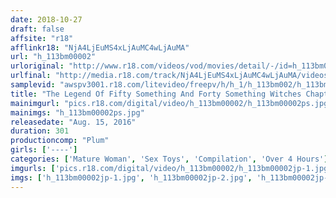 ```yaml
---
date: 2018-10-27
draft: false
affsite: "r18"
afflinkr18: "NjA4LjEuMS4xLjAuMC4wLjAuMA"
url: "h_113bm00002"
urloriginal: "http://www.r18.com/videos/vod/movies/detail/-/id=h_113bm00002"
urlfinal: "http://media.r18.com/track/NjA4LjEuMS4xLjAuMC4wLjAuMA/videos/vod/movies/detail/-/id=h_113bm00002"
samplevid: "awspv3001.r18.com/litevideo/freepv/h/h_1/h_113bm002/h_113bm002_dmb_w.mp4"
title: "The Legend Of Fifty Something And Forty Something Witches Chapter Two These Perverted Housewives Have Heavyweight Pussy Lip Pheromones 10 Ladies"
mainimgurl: "pics.r18.com/digital/video/h_113bm00002/h_113bm00002ps.jpg"
mainimgs: "h_113bm00002ps.jpg"
releasedate: "Aug. 15, 2016"
duration: 301
productioncomp: "Plum"
girls: ['----']
categories: ['Mature Woman', 'Sex Toys', 'Compilation', 'Over 4 Hours']
imgurls: ['pics.r18.com/digital/video/h_113bm00002/h_113bm00002jp-1.jpg', 'pics.r18.com/digital/video/h_113bm00002/h_113bm00002jp-2.jpg', 'pics.r18.com/digital/video/h_113bm00002/h_113bm00002jp-3.jpg', 'pics.r18.com/digital/video/h_113bm00002/h_113bm00002jp-4.jpg', 'pics.r18.com/digital/video/h_113bm00002/h_113bm00002jp-5.jpg', 'pics.r18.com/digital/video/h_113bm00002/h_113bm00002jp-6.jpg', 'pics.r18.com/digital/video/h_113bm00002/h_113bm00002jp-7.jpg', 'pics.r18.com/digital/video/h_113bm00002/h_113bm00002jp-8.jpg', 'pics.r18.com/digital/video/h_113bm00002/h_113bm00002jp-9.jpg', 'pics.r18.com/digital/video/h_113bm00002/h_113bm00002jp-10.jpg', 'pics.r18.com/digital/video/h_113bm00002/h_113bm00002jp-11.jpg', 'pics.r18.com/digital/video/h_113bm00002/h_113bm00002jp-12.jpg', 'pics.r18.com/digital/video/h_113bm00002/h_113bm00002jp-13.jpg', 'pics.r18.com/digital/video/h_113bm00002/h_113bm00002jp-14.jpg', 'pics.r18.com/digital/video/h_113bm00002/h_113bm00002jp-15.jpg', 'pics.r18.com/digital/video/h_113bm00002/h_113bm00002jp-16.jpg', 'pics.r18.com/digital/video/h_113bm00002/h_113bm00002jp-17.jpg', 'pics.r18.com/digital/video/h_113bm00002/h_113bm00002jp-18.jpg', 'pics.r18.com/digital/video/h_113bm00002/h_113bm00002jp-19.jpg', 'pics.r18.com/digital/video/h_113bm00002/h_113bm00002jp-20.jpg']
imgs: ['h_113bm00002jp-1.jpg', 'h_113bm00002jp-2.jpg', 'h_113bm00002jp-3.jpg', 'h_113bm00002jp-4.jpg', 'h_113bm00002jp-5.jpg', 'h_113bm00002jp-6.jpg', 'h_113bm00002jp-7.jpg', 'h_113bm00002jp-8.jpg', 'h_113bm00002jp-9.jpg', 'h_113bm00002jp-10.jpg', 'h_113bm00002jp-11.jpg', 'h_113bm00002jp-12.jpg', 'h_113bm00002jp-13.jpg', 'h_113bm00002jp-14.jpg', 'h_113bm00002jp-15.jpg', 'h_113bm00002jp-16.jpg', 'h_113bm00002jp-17.jpg', 'h_113bm00002jp-18.jpg', 'h_113bm00002jp-19.jpg', 'h_113bm00002jp-20.jpg']
---
```

